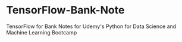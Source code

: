# TensorFlow-Bank-Note
TensorFlow for Bank Notes for Udemy's Python for Data Science and Machine Learning Bootcamp
